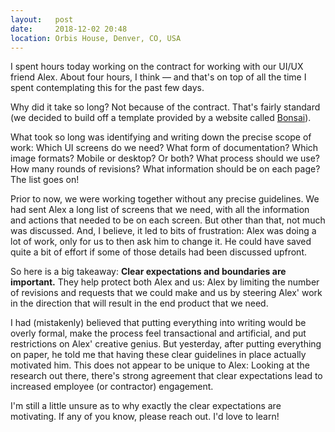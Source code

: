 ```yaml
---
layout:   post
date:     2018-12-02 20:48
location: Orbis House, Denver, CO, USA
---
```


I spent hours today working on the contract for working with our UI/UX friend
Alex. About four hours, I think &mdash; and that's on top of all the time I
spent contemplating this for the past few days.

Why did it take so long? Not because of the contract. That's fairly standard (we decided to build off a template provided by a website called [Bonsai](https://www.hellobonsai.com/a/design-contract)).

What took so long was identifying and writing down the precise scope of work:
Which UI screens do we need? What form of documentation? Which image formats?
Mobile or desktop? Or both? What process should we use? How many rounds of
revisions? What information should be on each page? The list goes on!

Prior to now, we were working together without any precise guidelines. We had
sent Alex a long list of screens that we need, with all the information and
actions that needed to be on each screen. But other than that, not much was
discussed. And, I believe, it led to bits of frustration: Alex was doing a lot
of work, only for us to then ask him to change it. He could have saved quite
a bit of effort if some of those details had been discussed upfront.

So here is a big takeaway: **Clear expectations and boundaries are important.**
They help protect both Alex and us: Alex by limiting the number of revisions and
requests that we could make and us by steering Alex' work in the direction that
will result in the end product that we need.

I had (mistakenly) believed that putting everything into writing would be overly
formal, make the process feel transactional and artificial, and put restrictions
on Alex' creative genius. But yesterday, after putting everything on paper, he
told me that having these clear
guidelines in place actually motivated him. This does not appear to be unique to
Alex: Looking at the
research out there, there's strong agreement that clear expectations
lead to increased employee (or contractor) engagement.

I'm still a little unsure as to why
exactly the clear expectations are motivating. If any of you know, please reach
out. I'd love to learn!

